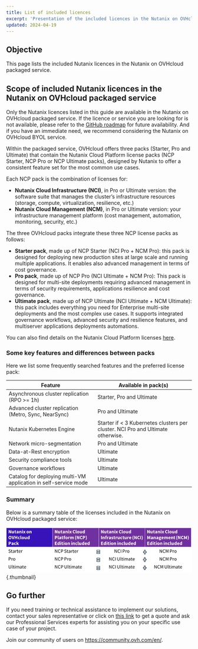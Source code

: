 ```yaml
---
title: List of included licences
excerpt: 'Presentation of the included licences in the Nutanix on OVHcloud packaged service'
updated: 2024-04-19
---
```


## Objective

This page lists the included Nutanix licences in the Nutanix on OVHcloud packaged service.

## Scope of included Nutanix licences in the Nutanix on OVHcloud packaged service

Only the Nutanix licences listed in this guide are available in the Nutanix on OVHcloud packaged service.
If the licence or service you are looking for is not available, please refer to the [GitHub roadmap](https://github.com/orgs/ovh/projects/16/views/1?sliceBy%5Bvalue%5D=Nutanix+on+OVHcloud) for future availability. And if you have an immediate need, we recommend considering the Nutanix on OVHcloud BYOL service.

Within the packaged service, OVHcloud offers three packs (Starter, Pro and Ultimate) that contain the Nutanix Cloud Platform license packs (NCP Starter, NCP Pro or NCP Ultimate packs), designed by Nutanix to offer a consistent feature set for the most common use cases.

Each NCP pack is the combination of licenses for:

- **Nutanix Cloud Infrastructure (NCI)**, in Pro or Ultimate version: the software suite that manages the cluster’s infrastructure resources (storage, compute, virtualization, resilience, etc.)
- **Nutanix Cloud Management (NCM)**, in Pro or Ultimate version: your infrastructure management platform (cost management, automation, monitoring, security, etc.)

The three OVHcloud packs integrate these three NCP license packs as follows:

- **Starter pack**, made up of NCP Starter (NCI Pro + NCM Pro): this pack is designed for deploying new production sites at large scale and running multiple applications. It enables also advanced management in terms of cost governance.
- **Pro pack**, made up of NCP Pro (NCI Ultimate + NCM Pro): This pack is designed for multi-site deployments requiring advanced management in terms of security requirements, applications resilience and cost governance.
- **Ultimate pack**, made up of NCP Ultimate (NCI Ultimate + NCM Ultimate): this pack includes everything you need for Enterprise multi-site deployments and the most complex use cases. It supports integrated governance workflows, advanced security and resilience features, and multiserver applications deployments automations.

You can also find details on the Nutanix Cloud Platform licenses [here](https://www.nutanix.com/products/cloud-platform/software-options).

### Some key features and differences between packs

Here we list some frequently searched features and the preferred license pack:

| Feature | Available in pack(s) |
|------------------|---------|
| Asynchronous cluster replication (RPO >= 1h) | Starter, Pro and Ultimate |
| Advanced cluster replication (Metro, Sync, NearSync) | Pro and Ultimate |
| Nutanix Kubernetes Engine | Starter if < 3 Kubernetes clusters per cluster. NCI Pro and Ultimate otherwise. |
| Network micro-segmentation | Pro and Ultimate |
| Data-at-Rest encryption | Ultimate |
| Security compliance tools | Ultimate |
| Governance workflows | Ultimate |
| Catalog for deploying multi-VM application in self-service mode | Ultimate |

### Summary

Below is a summary table of the licenses included in the Nutanix on OVHcloud packaged service:

![Summary licenses](images/recap.png){.thumbnail}

## Go further

If you need training or technical assistance to implement our solutions, contact your sales representative or click on [this link](https://www.ovhcloud.com/en-gb/professional-services/) to get a quote and ask our Professional Services experts for assisting you on your specific use case of your project.

Join our community of users on <https://community.ovh.com/en/>.
